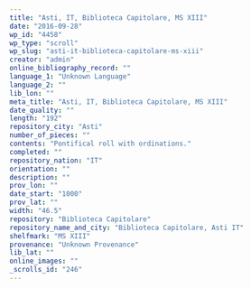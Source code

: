 ```yaml
---
title: "Asti, IT, Biblioteca Capitolare, MS XIII"
date: "2016-09-28"
wp_id: "4458"
wp_type: "scroll"
wp_slug: "asti-it-biblioteca-capitolare-ms-xiii"
creator: "admin"
online_bibliography_record: ""
language_1: "Unknown Language"
language_2: ""
lib_lon: ""
meta_title: "Asti, IT, Biblioteca Capitolare, MS XIII"
date_quality: ""
length: "192"
repository_city: "Asti"
number_of_pieces: ""
contents: "Pontifical roll with ordinations."
completed: ""
repository_nation: "IT"
orientation: ""
description: ""
prov_lon: ""
date_start: "1000"
prov_lat: ""
width: "46.5"
repository: "Biblioteca Capitolare"
repository_name_and_city: "Biblioteca Capitolare, Asti IT"
shelfmark: "MS XIII"
provenance: "Unknown Provenance"
lib_lat: ""
online_images: ""
_scrolls_id: "246"
---
```



